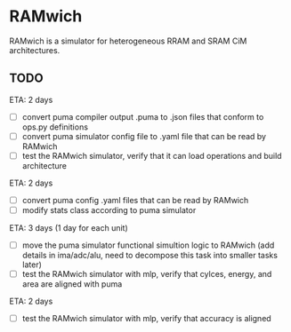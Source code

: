 # RAMwich

RAMwich is a simulator for heterogeneous RRAM and SRAM CiM architectures.

## TODO

ETA: 2 days
- [ ] convert puma compiler output .puma to .json files that conform to ops.py definitions
- [ ] convert puma simulator config file to .yaml file that can be read by RAMwich
- [ ] test the RAMwich simulator, verify that it can load operations and build architecture

ETA: 2 days
- [ ] convert puma config .yaml files that can be read by RAMwich
- [ ] modify stats class according to puma simulator

ETA: 3 days (1 day for each unit)
- [ ] move the puma simulator functional simultion logic to RAMwich (add details in ima/adc/alu, need to decompose this task into smaller tasks later)
- [ ] test the RAMwich simulator with mlp, verify that cylces, energy, and area are aligned with puma

ETA: 2 days
- [ ] test the RAMwich simulator with mlp, verify that accuracy is aligned
